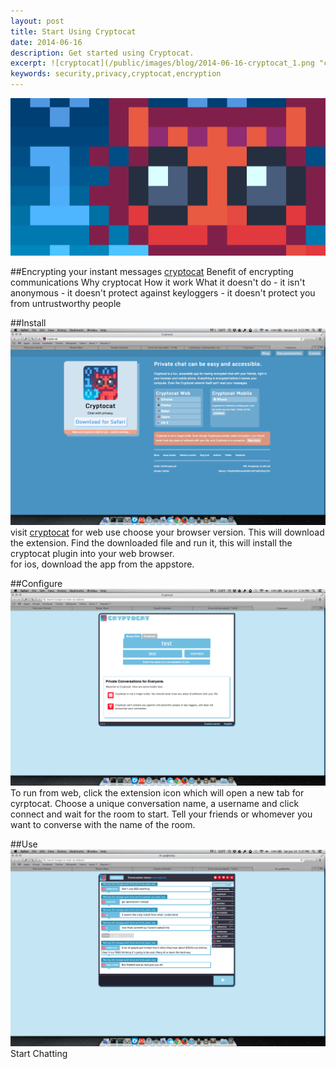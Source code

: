 ```yaml
---
layout: post
title: Start Using Cryptocat
date: 2014-06-16
description: Get started using Cryptocat.
excerpt: ![cryptocat](/public/images/blog/2014-06-16-cryptocat_1.png "cryptocat")
keywords: security,privacy,cryptocat,encryption
---
```


![cryptocat](/public/images/blog/2014-06-16-cryptocat_1.png "cryptocat")

##Encrypting your instant messages
[cryptocat](https://crypto.cat/)
Benefit of encrypting communications
Why cryptocat
How it work
What it doesn't do
	- it isn't anonymous
	- it doesn't protect against keyloggers
	- it doesn't protect you from untrustworthy people

##Install
![cryptocat](/public/images/blog/2014-06-16-cryptocat_2.png "cryptocat")
visit [cryptocat](https://crypto.cat/) 
for web use choose your browser version.  This will download the extension.  Find the downloaded file and run it, this will install the cryptocat plugin into your web browser.  
for ios, download the app from the appstore.

##Configure
![cryptocat](/public/images/blog/2014-06-16-cryptocat_3.png "cryptocat")
To run from web, click the extension icon which will open a new tab for cyrptocat.
Choose a unique conversation name, a username and click connect and wait for the room to start.
Tell your friends or whomever you want to converse with the name of the room.

##Use
![cryptocat](/public/images/blog/2014-06-16-cryptocat_4.png "cryptocat")
Start Chatting